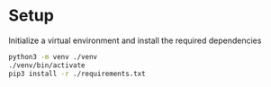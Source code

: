 # Setup

Initialize a virtual environment and install the required dependencies

```zsh
python3 -m venv ./venv
./venv/bin/activate
pip3 install -r ./requirements.txt
```
